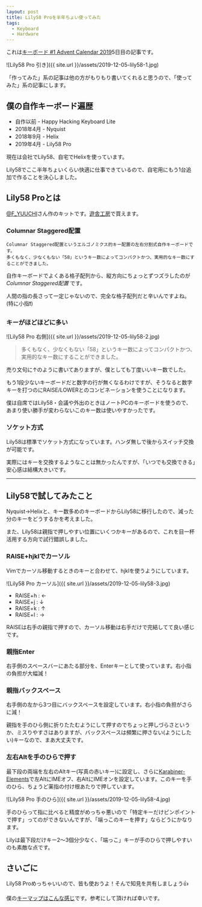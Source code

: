 ```yaml
---
layout: post
title: Lily58 Proを半年ちょい使ってみた
tags:
  - Keyboard
  - Hardware
---
```


これは[キーボード #1 Advent Calendar 2019](https://adventar.org/calendars/4117)5日目の記事です。

![Lily58 Pro 引き]({{ site.url }}/assets/2019-12-05-lily58-1.jpg)

「作ってみた」系の記事は他の方がもりもり書いてくれると思うので、「使ってみた」系の記事にします。

## 僕の自作キーボード遍歴

- 自作以前 - Happy Hacking Keyboard Lite
- 2018年4月 - Nyquist
- 2018年9月 - Helix
- 2019年4月 - Lily58 Pro

現在は会社でLily58、自宅でHelixを使っています。

Lily58でここ半年ちょいくらい快適に仕事できているので、自宅用にもう1台追加で作ることを決心しました。


## Lily58 Proとは

[@F_YUUCHI](https://twitter.com/F_YUUCHI)さん作のキットです。[遊舎工房](https://yushakobo.jp/)で買えます。


### Columnar Staggered配置

```
Columnar Staggered配置というエルゴノミクス的キー配置の左右分割式自作キーボードです。
多くもなく、少なくもない「58」というキー数によってコンパクトかつ、実用的なキー数にすることができました。
```

自作キーボードでよくある格子配列から、縦方向にちょっとずつズラしたのが *Columnar Staggered配置* です。

人間の指の長さって一定じゃないので、完全な格子配列だと辛いんですよね。(特に小指❗)


### キーがほどほどに多い

![Lily58 Pro 右側]({{ site.url }}/assets/2019-12-05-lily58-2.jpg)

> 多くもなく、少なくもない「58」というキー数によってコンパクトかつ、実用的なキー数にすることができました。

売り文句に↑のように書いてありますが、僕としても丁度いいキー数でした。

もう1段少ないキーボードだと数字の行が無くなるわけですが、そうなると数字キーを打つのにRAISE/LOWERとのコンビネーションを使うことになります。

僕は自席ではLily58・会議や外出のときはノートPCのキーボードを使うので、あまり使い勝手が変わらないこのキー数は使いやすかったです。

### ソケット方式

Lily58は標準でソケット方式になっています。ハンダ無しで後からスイッチ交換が可能です。

実際にはキーを交換するようなことは無かったんですが、「いつでも交換できる」安心感は結構大きいです。

------

## Lily58で試してみたこと

Nyquist→Helixと、キー数多めのキーボードからLily58に移行したので、減った分のキーをどうするかを考えました。

また、Lily58は親指で押しやすい位置にいくつかキーがあるので、これを目一杯活用する方向で試行錯誤しました。

### RAISE+hjklでカーソル

Vimでカーソル移動するときのキーと合わせて、hjklを使うようにしています。

![Lily58 Pro カーソル]({{ site.url }}/assets/2019-12-05-lily58-3.jpg)

* RAISE+h : ←
* RAISE+j : ↓
* RAISE+k : ↑
* RAISE+l : →

RAISEは右手の親指で押すので、カーソル移動は右手だけで完結してて良い感じです。

### 親指Enter

右手側のスペースバーにあたる部分を、Enterキーとして使っています。右小指の負担が大幅減！

### 親指バックスペース

右手側の左から3つ目にバックスペースを設定しています。右小指の負担がさらに減！

親指を手のひら側に折りたたむようにして押すのでちょっと押しづらさというか、ミスりやすさはありますが、バックスペースは頻繁に押さない(ようにしたい)キーなので、まあ大丈夫です。


### 左右Altを手のひらで押す

最下段の両端を左右のAltキー(写真の赤いキー)に設定し、さらに[Karabiner-Elements](https://pqrs.org/osx/karabiner/)で左AltにIMEオフ、右AltにIMEオンを設定しています。このキーを手のひら、ちょうど薬指の付け根あたりで押しています。

![Lily58 Pro 手のひら]({{ site.url }}/assets/2019-12-05-lily58-4.jpg)

手のひらって指に比べると精度がめっちゃ悪いので「特定キーだけピンポイントで押す」ってのができないんですが、「端っこのキーを押す」ならどうにかなります。

Lilyは最下段だけキー2〜3個分少なく、「端っこ」キーが手のひらで押しやすいのも素敵な点です。

## さいごに

Lily58 Proめっちゃいいので、皆も使おうよ！そんで知見を共有しましょう👍

僕の[キーマップはこんな感じ](https://github.com/honeniq/qmk_firmware/blob/master/keyboards/lily58/keymaps/honeniq/)です。参考にして頂ければ幸いです。
